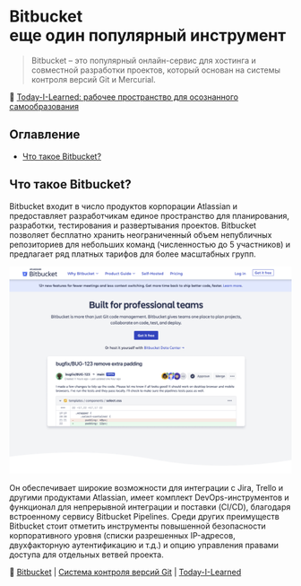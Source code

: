 Bitbucket  
еще один популярный инструмент
==========================================

> Bitbucket – это популярный онлайн-сервис для хостинга и совместной разработки проектов, который основан на системы контроля версий Git и Mercurial.

📖 [Today-I-Learned: рабочее пространство для осознанного самообразования](/README.md#til-today-i-learnedсегодня-я-узнал-вот-что)

Оглавление
----------

- [Что такое Bitbucket?](#что-такое-bitbucket)

Что такое Bitbucket?
--------------------

Bitbucket входит в число продуктов корпорации Atlassian и предоставляет разработчикам единое пространство для планирования, разработки, тестирования и развертывания проектов. Bitbucket позволяет бесплатно хранить неограниченный объем непубличных репозиториев для небольших команд (численностью до 5 участников) и предлагает ряд платных тарифов для более масштабных групп.

![Bitbucket](/img/Bitbucket/bitbucket-1.png)

Он обеспечивает широкие возможности для интеграции с Jira, Trello и другими продуктами Atlassian, имеет комплект DevOps-инструментов и функционал для непрерывной интеграции и поставки (CI/CD), благодаря встроенному сервису Bitbucket Pipelines. Среди других преимуществ Bitbucket стоит отметить инструменты повышенной безопасности корпоративного уровня (списки разрешенных IP-адресов, двухфакторную аутентификацию и т.д.) и опцию управления правами доступа для отдельных ветвей проекта.

📖 [Bitbucket](#оглавление) | [Система контроля версий Git](../README.md#оглавление) | [Today-I-Learned](/README.md#til-today-i-learnedсегодня-я-узнал-вот-что)
